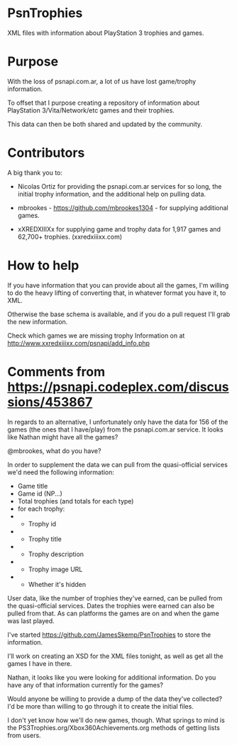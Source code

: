 PsnTrophies
===========

XML files with information about PlayStation 3 trophies and games.

Purpose
====

With the loss of psnapi.com.ar, a lot of us have lost game/trophy information.

To offset that I purpose creating a repository of information about PlayStation 3/Vita/Network/etc games and their trophies.

This data can then be both shared and updated by the community.

Contributors
===

A big thank you to:

- Nicolas Ortiz for providing the psnapi.com.ar services for so long, the initial trophy information, and the additional help on pulling data.

- mbrookes - https://github.com/mbrookes1304 - for supplying additional games.

- xXREDXIIIXx for supplying game and trophy data for 1,917 games and 62,700+ trophies. (xxredxiiixx.com)

How to help
====

If you have information that you can provide about all the games, I'm willing to do the heavy lifting of converting that, in whatever format you have it, to XML.

Otherwise the base schema is available, and if you do a pull request I'll grab the new information.

Check which games we are missing trophy Information on at http://www.xxredxiiixx.com/psnapi/add_info.php


Comments from https://psnapi.codeplex.com/discussions/453867
=====

In regards to an alternative, I unfortunately only have the data for 156 of the games (the ones that I have/play) from the psnapi.com.ar service. It looks like Nathan might have all the games?

@mbrookes, what do you have?

In order to supplement the data we can pull from the quasi-official services we'd need the following information:

- Game title
- Game id (NP...)
- Total trophies (and totals for each type)
- for each trophy:
- - Trophy id
- - Trophy title
- - Trophy description
- - Trophy image URL
- - Whether it's hidden

User data, like the number of trophies they've earned, can be pulled from the quasi-official services. Dates the trophies were earned can also be pulled from that. As can platforms the games are on and when the game was last played.

I've started https://github.com/JamesSkemp/PsnTrophies to store the information.

I'll work on creating an XSD for the XML files tonight, as well as get all the games I have in there.

Nathan, it looks like you were looking for additional information. Do you have any of that information currently for the games?

Would anyone be willing to provide a dump of the data they've collected? I'd be more than willing to go through it to create the initial files.

I don't yet know how we'll do new games, though. What springs to mind is the PS3Trophies.org/Xbox360Achievements.org methods of getting lists from users.
